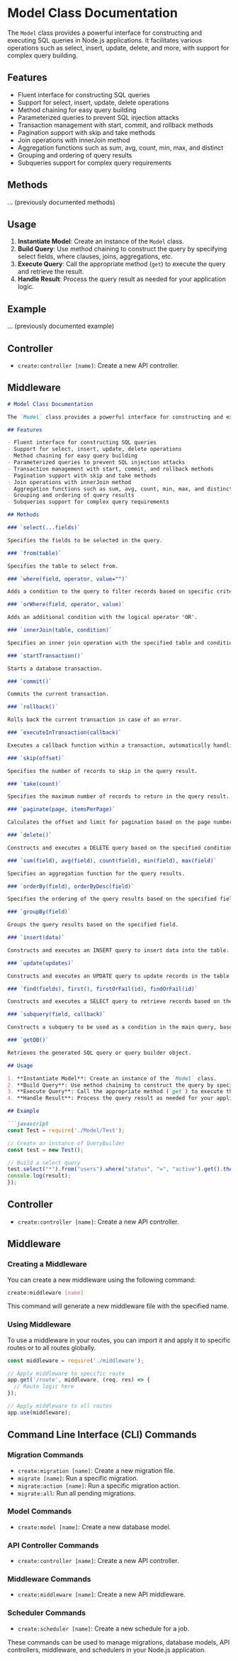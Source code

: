 # Model Class Documentation

The `Model` class provides a powerful interface for constructing and executing SQL queries in Node.js applications. It facilitates various operations such as select, insert, update, delete, and more, with support for complex query building.

## Features

- Fluent interface for constructing SQL queries
- Support for select, insert, update, delete operations
- Method chaining for easy query building
- Parameterized queries to prevent SQL injection attacks
- Transaction management with start, commit, and rollback methods
- Pagination support with skip and take methods
- Join operations with innerJoin method
- Aggregation functions such as sum, avg, count, min, max, and distinct
- Grouping and ordering of query results
- Subqueries support for complex query requirements

## Methods

... (previously documented methods)

## Usage

1. **Instantiate Model**: Create an instance of the `Model` class.
2. **Build Query**: Use method chaining to construct the query by specifying select fields, where clauses, joins, aggregations, etc.
3. **Execute Query**: Call the appropriate method (`get`) to execute the query and retrieve the result.
4. **Handle Result**: Process the query result as needed for your application logic.

## Example

... (previously documented example)

## Controller

- `create:controller [name]`: Create a new API controller.

## Middleware


```markdown
# Model Class Documentation

The `Model` class provides a powerful interface for constructing and executing SQL queries in Node.js applications. It facilitates various operations such as select, insert, update, delete, and more, with support for complex query building.

## Features

- Fluent interface for constructing SQL queries
- Support for select, insert, update, delete operations
- Method chaining for easy query building
- Parameterized queries to prevent SQL injection attacks
- Transaction management with start, commit, and rollback methods
- Pagination support with skip and take methods
- Join operations with innerJoin method
- Aggregation functions such as sum, avg, count, min, max, and distinct
- Grouping and ordering of query results
- Subqueries support for complex query requirements

## Methods

### `select(...fields)`

Specifies the fields to be selected in the query.

### `from(table)`

Specifies the table to select from.

### `where(field, operator, value="")`

Adds a condition to the query to filter records based on specific criteria.

### `orWhere(field, operator, value)`

Adds an additional condition with the logical operator 'OR'.

### `innerJoin(table, condition)`

Specifies an inner join operation with the specified table and condition.

### `startTransaction()`

Starts a database transaction.

### `commit()`

Commits the current transaction.

### `rollback()`

Rolls back the current transaction in case of an error.

### `executeInTransaction(callback)`

Executes a callback function within a transaction, automatically handling commit or rollback based on the callback's result.

### `skip(offset)`

Specifies the number of records to skip in the query result.

### `take(count)`

Specifies the maximum number of records to return in the query result.

### `paginate(page, itemsPerPage)`

Calculates the offset and limit for pagination based on the page number and items per page.

### `delete()`

Constructs and executes a DELETE query based on the specified conditions.

### `sum(field), avg(field), count(field), min(field), max(field)`

Specifies an aggregation function for the query results.

### `orderBy(field), orderByDesc(field)`

Specifies the ordering of the query results based on the specified field, with an option for descending order.

### `groupBy(field)`

Groups the query results based on the specified field.

### `insert(data)`

Constructs and executes an INSERT query to insert data into the table.

### `update(updates)`

Constructs and executes an UPDATE query to update records in the table based on the specified updates and conditions.

### `find(fields), first(), firstOrFail(id), findOrFail(id)`

Constructs and executes a SELECT query to retrieve records based on the specified conditions or id.

### `subquery(field, callback)`

Constructs a subquery to be used as a condition in the main query, based on the provided callback function.

### `getQB()`

Retrieves the generated SQL query or query builder object.

## Usage

1. **Instantiate Model**: Create an instance of the `Model` class.
2. **Build Query**: Use method chaining to construct the query by specifying select fields, where clauses, joins, aggregations, etc.
3. **Execute Query**: Call the appropriate method (`get`) to execute the query and retrieve the result.
4. **Handle Result**: Process the query result as needed for your application logic.

## Example

```javascript
const Test = require('./Model/Test');

// Create an instance of QueryBuilder
const test = new Test();

// Build a select query
test.select("*").from("users").where("status", "=", "active").get().then(result=>{
console.log(result);
});
```

## Controller

- `create:controller [name]`: Create a new API controller.

## Middleware

### Creating a Middleware

You can create a new middleware using the following command:

```bash
create:middleware [name]
```

This command will generate a new middleware file with the specified name.

### Using Middleware

To use a middleware in your routes, you can import it and apply it to specific routes or to all routes globally.

```javascript
const middleware = require('./middleware');

// Apply middleware to specific route
app.get('/route', middleware, (req, res) => {
  // Route logic here
});

// Apply middleware to all routes
app.use(middleware);
```


## Command Line Interface (CLI) Commands

### Migration Commands

- `create:migration [name]`: Create a new migration file.
- `migrate [name]`: Run a specific migration.
- `migrate:action [name]`: Run a specific migration action.
- `migrate:all`: Run all pending migrations.

### Model Commands

- `create:model [name]`: Create a new database model.

### API Controller Commands

- `create:controller [name]`: Create a new API controller.

### Middleware Commands

- `create:middleware [name]`: Create a new API middleware.

### Scheduler Commands

- `create:scheduler [name]`: Create a new schedule for a job.

These commands can be used to manage migrations, database models, API controllers, middleware, and schedulers in your Node.js application.

